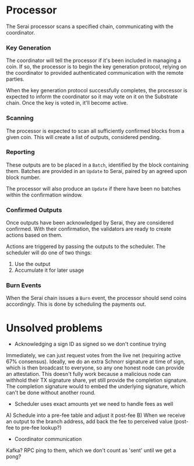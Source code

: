 # Processor

The Serai processor scans a specified chain, communicating with the coordinator.

### Key Generation

The coordinator will tell the processor if it's been included in managing a
coin. If so, the processor is to begin the key generation protocol, relying on
the coordinator to provided authenticated communication with the remote parties.

When the key generation protocol successfully completes, the processor is
expected to inform the coordinator so it may vote on it on the Substrate chain.
Once the key is voted in, it'll become active.

### Scanning

The processor is expected to scan all sufficiently confirmed blocks from a given
coin. This will create a list of outputs, considered pending.

### Reporting

These outputs are to be placed in a `Batch`, identified by the block containing
them. Batches are provided in an `Update` to Serai, paired by an agreed upon
block number.

The processor will also produce an `Update` if there have been no batches within
the confirmation window.

### Confirmed Outputs

Once outputs have been acknowledged by Serai, they are considered confirmed.
With their confirmation, the validators are ready to create actions based on
them.

Actions are triggered by passing the outputs to the scheduler. The scheduler
will do one of two things:

1) Use the output
2) Accumulate it for later usage

### Burn Events

When the Serai chain issues a `Burn` event, the processor should send coins
accordingly. This is done by scheduling the payments out.

# Unsolved problems

- Acknowledging a sign ID as signed so we don't continue trying

Immediately, we can just request votes from the live net (requiring active
67% consensus). Ideally, we do an extra Schnorr signature at time of sign,
which is then broadcast to everyone, so any one honest node can provide an
attestation. This doesn't fully work because a malicious node can withhold their
TX signature share, yet still provide the completion signature. The completion
signature would to embed the underlying signature, which can't be done without
another round.

- Scheduler uses exact amounts yet we need to handle fees as well

A) Schedule into a pre-fee table and adjust it post-fee
B) When we receive an output to the branch address, add back the fee to
   perceived value (post-fee to pre-fee lookup?)

- Coordinator communication

Kafka? RPC ping to them, which we don't count as 'sent' until we get a pong?
